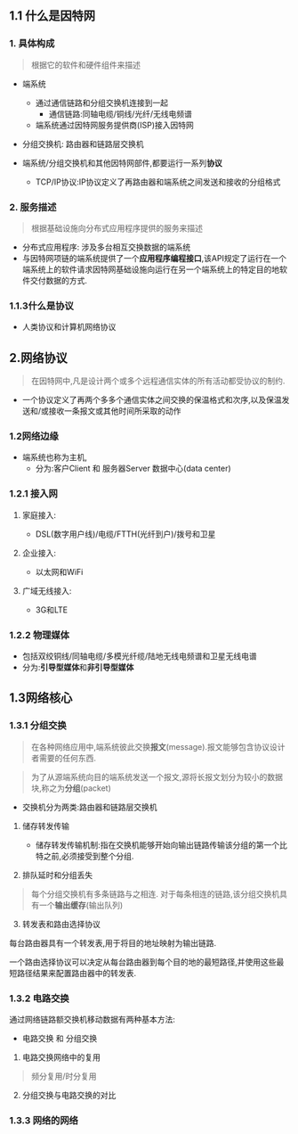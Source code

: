 ## 1.1 什么是因特网

### 1. 具体构成

> 根据它的软件和硬件组件来描述

* 端系统

    * 通过通信链路和分组交换机连接到一起
        * 通信链路:同轴电缆/铜线/光纤/无线电频谱
    * 端系统通过因特网服务提供商(ISP)接入因特网

* 分组交换机: 路由器和链路层交换机
    
* 端系统/分组交换机和其他因特网部件,都要运行一系列**协议**
     * TCP/IP协议:IP协议定义了再路由器和端系统之间发送和接收的分组格式


### 2. 服务描述

> 根据基础设施向分布式应用程序提供的服务来描述

* 分布式应用程序: 涉及多台相互交换数据的端系统
* 与因特网项链的端系统提供了一个**应用程序编程接口**,该API规定了运行在一个端系统上的软件请求因特网基础设施向运行在另一个端系统上的特定目的地软件交付数据的方式.


### 1.1.3什么是协议
* 人类协议和计算机网络协议

## 2.网络协议
> 在因特网中,凡是设计两个或多个远程通信实体的所有活动都受协议的制约.

* 一个协议定义了再两个多多个通信实体之间交换的保温格式和次序,以及保温发送和/或接收一条报文或其他时间所采取的动作

### 1.2网络边缘
* 端系统也称为主机,
    * 分为:客户Client 和 服务器Server
    数据中心(data center)


### 1.2.1 接入网

1. 家庭接入:
    * DSL(数字用户线)/电缆/FTTH(光纤到户)/拨号和卫星
2. 企业接入:
    * 以太网和WiFi

3. 广域无线接入:
    * 3G和LTE

### 1.2.2 物理媒体
* 包括双绞铜线/同轴电缆/多模光纤缆/陆地无线电频谱和卫星无线电谱
* 分为:**引导型媒体**和**非引导型媒体**

## 1.3网络核心

### 1.3.1 分组交换
> 在各种网络应用中,端系统彼此交换**报文**(message).报文能够包含协议设计者需要的任何东西.

> 为了从源端系统向目的端系统发送一个报文,源将长报文划分为较小的数据块,称之为**分组**(packet)
 
* 交换机分为两类:路由器和链路层交换机

1. 储存转发传输
    * 储存转发传输机制:指在交换机能够开始向输出链路传输该分组的第一个比特之前,必须接受到整个分组.


2. 排队延时和分组丢失

> 每个分组交换机有多条链路与之相连. 对于每条相连的链路,该分组交换机具有一个**输出缓存**(输出队列)


3. 转发表和路由选择协议

每台路由器具有一个转发表,用于将目的地址映射为输出链路.

一个路由选择协议可以决定从每台路由器到每个目的地的最短路径,并使用这些最短路径结果来配置路由器中的转发表.


### 1.3.2 电路交换

通过网络链路额交换机移动数据有两种基本方法:
* 电路交换 和 分组交换

1. 电路交换网络中的复用
> 频分复用/时分复用

2. 分组交换与电路交换的对比

### 1.3.3 网络的网络

